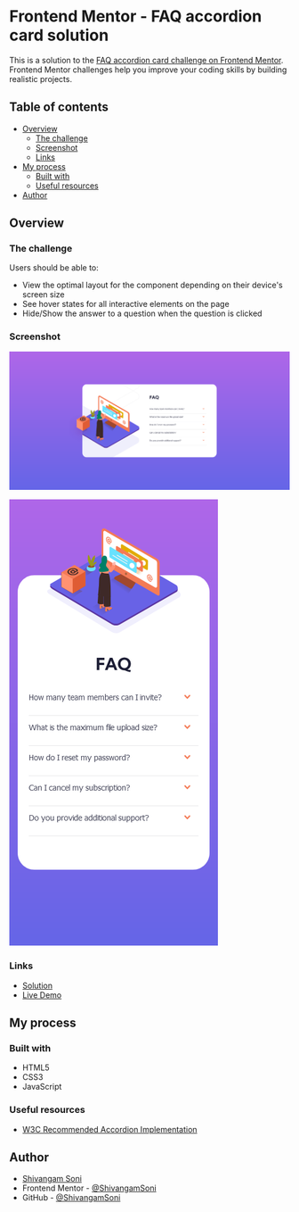 # Frontend Mentor - FAQ accordion card solution

This is a solution to the
[FAQ accordion card challenge on Frontend Mentor](https://www.frontendmentor.io/challenges/faq-accordion-card-XlyjD0Oam).
Frontend Mentor challenges help you improve your coding skills by building
realistic projects.

## Table of contents

-   [Overview](#overview)
    -   [The challenge](#the-challenge)
    -   [Screenshot](#screenshot)
    -   [Links](#links)
-   [My process](#my-process)
    -   [Built with](#built-with)
    -   [Useful resources](#useful-resources)
-   [Author](#author)

## Overview

### The challenge

Users should be able to:

-   View the optimal layout for the component depending on their device's screen
    size
-   See hover states for all interactive elements on the page
-   Hide/Show the answer to a question when the question is clicked

### Screenshot

![Desktop](./screenshots/desktop.png)

![Mobile](./screenshots/mobile.png)

### Links

-   [Solution](https://github.com/ShivangamSoni/FrontEndMentor/tree/main/FAQ-Accordion-Card)
-   [Live Demo](https://ShivangamSoni.github.io/FrontEndMentor/FAQ-Accordion-Card)

## My process

### Built with

-   HTML5
-   CSS3
-   JavaScript

### Useful resources

-   [W3C Recommended Accordion Implementation](https://www.w3.org/WAI/ARIA/apg/patterns/accordion/examples/accordion/)

## Author

-   [Shivangam Soni](https://shivangam-soni.vercel.app/)
-   Frontend Mentor -
    [@ShivangamSoni](https://www.frontendmentor.io/profile/ShivangamSoni)
-   GitHub - [@ShivangamSoni](https://github.com/ShivangamSoni)
